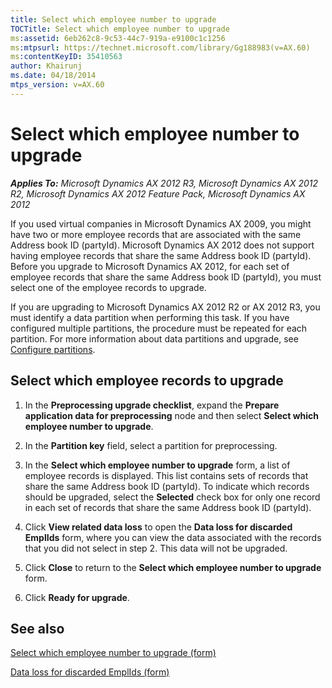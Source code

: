 ```yaml
---
title: Select which employee number to upgrade
TOCTitle: Select which employee number to upgrade
ms:assetid: 6eb262c8-9c53-44c7-919a-e9100c1c1256
ms:mtpsurl: https://technet.microsoft.com/library/Gg188983(v=AX.60)
ms:contentKeyID: 35410563
author: Khairunj
ms.date: 04/18/2014
mtps_version: v=AX.60
---
```


# Select which employee number to upgrade 


_**Applies To:** Microsoft Dynamics AX 2012 R3, Microsoft Dynamics AX 2012 R2, Microsoft Dynamics AX 2012 Feature Pack, Microsoft Dynamics AX 2012_

If you used virtual companies in Microsoft Dynamics AX 2009, you might have two or more employee records that are associated with the same Address book ID (partyId). Microsoft Dynamics AX 2012 does not support having employee records that share the same Address book ID (partyId). Before you upgrade to Microsoft Dynamics AX 2012, for each set of employee records that share the same Address book ID (partyId), you must select one of the employee records to upgrade.

If you are upgrading to Microsoft Dynamics AX 2012 R2 or AX 2012 R3, you must identify a data partition when performing this task. If you have configured multiple partitions, the procedure must be repeated for each partition. For more information about data partitions and upgrade, see [Configure partitions](configure-partitions.md).

## Select which employee records to upgrade

1.  In the **Preprocessing upgrade checklist**, expand the **Prepare application data for preprocessing** node and then select **Select which employee number to upgrade**.

2.  In the **Partition key** field, select a partition for preprocessing.

3.  In the **Select which employee number to upgrade** form, a list of employee records is displayed. This list contains sets of records that share the same Address book ID (partyId). To indicate which records should be upgraded, select the **Selected** check box for only one record in each set of records that share the same Address book ID (partyId).

4.  Click **View related data loss** to open the **Data loss for discarded EmplIds** form, where you can view the data associated with the records that you did not select in step 2. This data will not be upgraded.

5.  Click **Close** to return to the **Select which employee number to upgrade** form.

6.  Click **Ready for upgrade**.

## See also

[Select which employee number to upgrade (form)](https://technet.microsoft.com/library/hh202069\(v=ax.60\))

[Data loss for discarded EmplIds (form)](https://technet.microsoft.com/library/hh202102\(v=ax.60\))

  


